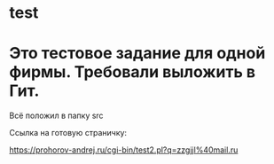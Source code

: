 # test
Это тестовое задание для одной фирмы. Требовали выложить в Гит.
========
Всё положил в папку src

Ссылка на готовую страничку:

https://prohorov-andrej.ru/cgi-bin/test2.pl?q=zzgjjl%40mail.ru
